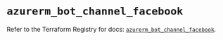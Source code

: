 # `azurerm_bot_channel_facebook`

Refer to the Terraform Registry for docs: [`azurerm_bot_channel_facebook`](https://registry.terraform.io/providers/hashicorp/azurerm/4.47.0/docs/resources/bot_channel_facebook).

